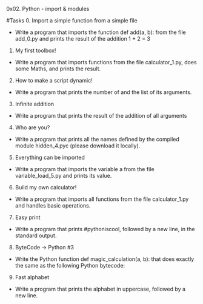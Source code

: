0x02. Python - import & modules

#Tasks
0. Import a simple function from a simple file
* Write a program that imports the function def add(a, b): from the file add_0.py and prints the result of the addition 1 + 2 = 3
1. My first toolbox!
* Write a program that imports functions from the file calculator_1.py, does some Maths, and prints the result.
2. How to make a script dynamic!
* Write a program that prints the number of and the list of its arguments.
3. Infinite addition
* Write a program that prints the result of the addition of all arguments
4. Who are you?
* Write a program that prints all the names defined by the compiled module hidden_4.pyc (please download it locally).
5. Everything can be imported
* Write a program that imports the variable a from the file variable_load_5.py and prints its value.
6. Build my own calculator!
* Write a program that imports all functions from the file calculator_1.py and handles basic operations.
7. Easy print
* Write a program that prints #pythoniscool, followed by a new line, in the standard output.
8. ByteCode -> Python #3
* Write the Python function def magic_calculation(a, b): that does exactly the same as the following Python bytecode:
9. Fast alphabet
* Write a program that prints the alphabet in uppercase, followed by a new line.
